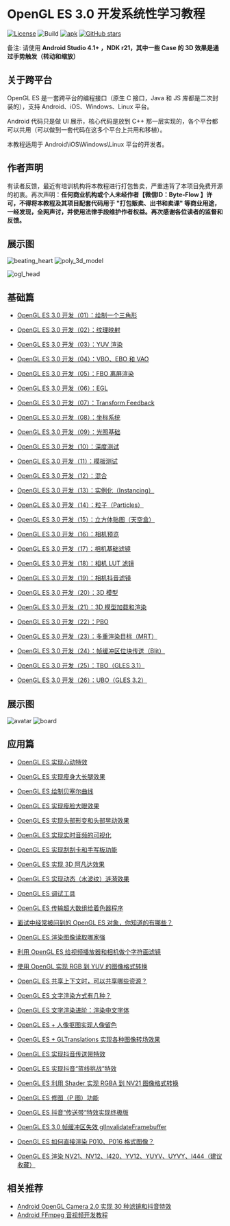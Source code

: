  
# OpenGL ES 3.0 开发系统性学习教程

[![License](https://img.shields.io/badge/License-Apache%202.0-blue.svg)](https://github.com/githubhaohao/NDK_OpenGLES_3_0/blob/master/LICENSE.txt)
![Build](https://img.shields.io/badge/build-passing-brightgreen)
[![apk](https://img.shields.io/badge/APK-download-green.svg)](https://github.com/githubhaohao/NDK_OpenGLES_3_0/raw/master/doc/OepnGLES.apk)
[![GitHub stars](https://img.shields.io/github/stars/githubhaohao/NDK_OpenGLES_3_0)](https://github.com/githubhaohao/NDK_OpenGLES_3_0/stargazers)

备注: 请使用 **Android Studio 4.1+ ，NDK r21，其中一些 Case 的 3D 效果是通过手势触发（转动和缩放）**

## 关于跨平台
OpenGL ES 是一套跨平台的编程接口（原生 C 接口，Java 和 JS 库都是二次封装的），支持 Android、iOS、Windows、Linux 平台。

Android 代码只是做 UI 展示，核心代码是放到 C++ 那一层实现的，各个平台都可以共用（可以做到一套代码在这多个平台上共用和移植）。

本教程适用于 Android\iOS\Windows\Linux 平台的开发者。

## 作者声明

有读者反馈，最近有培训机构将本教程进行打包售卖，严重违背了本项目免费开源的初衷。再次声明：**任何商业机构或个人未经作者【微信ID：Byte-Flow 】许可，不得将本教程及其项目配套代码用于 "打包贩卖、出书和卖课" 等商业用途，一经发现，全网声讨，并使用法律手段维护作者权益。再次感谢各位读者的监督和反馈。**

## 展示图

![beating_heart](https://github.com/githubhaohao/NDK_OpenGLES_3_0/blob/master/gif/beating_heart.gif)
![poly_3d_model](https://github.com/githubhaohao/NDK_OpenGLES_3_0/blob/master/gif/poly.gif)

![ogl_head](https://github.com/githubhaohao/NDK_OpenGLES_3_0/blob/master/gif/head.gif)


## 基础篇

- [OpenGL ES 3.0 开发（01）：绘制一个三角形](https://blog.csdn.net/Kennethdroid/article/details/95622391)

- [OpenGL ES 3.0 开发（02）：纹理映射](https://blog.csdn.net/Kennethdroid/article/details/96887637)

- [OpenGL ES 3.0 开发（03）：YUV 渲染](https://blog.csdn.net/Kennethdroid/article/details/97153407)

- [OpenGL ES 3.0 开发（04）：VBO、EBO 和 VAO](https://blog.csdn.net/Kennethdroid/article/details/98088890)

- [OpenGL ES 3.0 开发（05）：FBO 离屏渲染](https://blog.csdn.net/Kennethdroid/article/details/98883854)

- [OpenGL ES 3.0 开发（06）：EGL](https://blog.csdn.net/Kennethdroid/article/details/99655635)

- [OpenGL ES 3.0 开发（07）：Transform Feedback](https://blog.csdn.net/Kennethdroid/article/details/100083599)

- [OpenGL ES 3.0 开发（08）：坐标系统](https://blog.csdn.net/Kennethdroid/article/details/100898155)

- [OpenGL ES 3.0 开发（09）：光照基础](https://blog.csdn.net/Kennethdroid/article/details/101220947)

- [OpenGL ES 3.0 开发（10）：深度测试](https://blog.csdn.net/Kennethdroid/article/details/101709694)

- [OpenGL ES 3.0 开发（11）：模板测试](https://blog.csdn.net/Kennethdroid/article/details/102533260)

- [OpenGL ES 3.0 开发（12）：混合](https://blog.csdn.net/Kennethdroid/article/details/102630858)

- [OpenGL ES 3.0 开发（13）：实例化（Instancing）](https://blog.csdn.net/Kennethdroid/article/details/102770813)

- [OpenGL ES 3.0 开发（14）：粒子（Particles）](https://blog.csdn.net/Kennethdroid/article/details/102881654)

- [OpenGL ES 3.0 开发（15）：立方体贴图（天空盒）](https://blog.csdn.net/Kennethdroid/article/details/102991524)

- [OpenGL ES 3.0 开发（16）：相机预览](https://blog.csdn.net/Kennethdroid/article/details/103189489)

- [OpenGL ES 3.0 开发（17）：相机基础滤镜](https://blog.csdn.net/Kennethdroid/article/details/103335598)

- [OpenGL ES 3.0 开发（18）：相机 LUT 滤镜](https://blog.csdn.net/Kennethdroid/article/details/103355129)

- [OpenGL ES 3.0 开发（19）：相机抖音滤镜](https://blog.csdn.net/Kennethdroid/article/details/103449935)

- [OpenGL ES 3.0 开发（20）：3D 模型](https://blog.csdn.net/Kennethdroid/article/details/103771970)

- [OpenGL ES 3.0 开发（21）：3D 模型加载和渲染](https://blog.csdn.net/Kennethdroid/article/details/103825593)

- [OpenGL ES 3.0 开发（22）：PBO](https://blog.csdn.net/Kennethdroid/article/details/103931627)

- [OpenGL ES 3.0 开发（23）：多重渲染目标（MRT）](https://blog.csdn.net/Kennethdroid/article/details/108873665)

- [OpenGL ES 3.0 开发（24）：帧缓冲区位块传送（Blit）](https://blog.csdn.net/Kennethdroid/article/details/109032497)

- [OpenGL ES 3.0 开发（25）：TBO（GLES 3.1）](https://blog.csdn.net/Kennethdroid/article/details/109749018)

- [OpenGL ES 3.0 开发（26）：UBO（GLES 3.2）](https://blog.csdn.net/Kennethdroid/article/details/109749018)


## 展示图

![avatar](https://github.com/githubhaohao/NDK_OpenGLES_3_0/blob/master/gif/avatar.gif)
![board](https://github.com/githubhaohao/NDK_OpenGLES_3_0/blob/master/gif/draw_board.gif)

## 应用篇

- [OpenGL ES 实现心动特效](https://blog.csdn.net/Kennethdroid/article/details/104536532)

- [OpenGL ES 实现瘦身大长腿效果](https://blog.csdn.net/Kennethdroid/article/details/104546234)

- [OpenGL ES 绘制贝塞尔曲线](https://blog.csdn.net/Kennethdroid/article/details/104721096)

- [OpenGL ES 实现瘦脸大眼效果](https://blog.csdn.net/Kennethdroid/article/details/104907763)

- [OpenGL ES 实现头部形变和头部晃动效果](https://blog.csdn.net/Kennethdroid/article/details/105208054)

- [OpenGL ES 实现实时音频的可视化](https://blog.csdn.net/Kennethdroid/article/details/106128767)

- [OpenGL ES 实现刮刮卡和手写板功能](https://blog.csdn.net/Kennethdroid/article/details/106339286)

- [OpenGL ES 实现 3D 阿凡达效果](https://blog.csdn.net/Kennethdroid/article/details/106423475)

- [OpenGL ES 实现动态（水波纹）涟漪效果](https://blog.csdn.net/Kennethdroid/article/details/106556584)

- [OpenGL ES 调试工具](https://blog.csdn.net/Kennethdroid/article/details/106695602)

- [OpenGL ES 传输超大数组给着色器程序](https://blog.csdn.net/Kennethdroid/article/details/109749018)

- [面试中经常被问到的 OpenGL ES 对象，你知道的有哪些？](https://blog.csdn.net/Kennethdroid/article/details/112379836)

- [OpenGL ES 渲染图像读取哪家强](https://blog.csdn.net/Kennethdroid/article/details/109339906)

- [利用 OpenGL ES 给视频播放器和相机做个字符画滤镜](https://blog.csdn.net/Kennethdroid/article/details/113379112)

- [使用 OpenGL 实现 RGB 到 YUV 的图像格式转换](https://blog.csdn.net/Kennethdroid/article/details/117675581)

- [OpenGL ES 共享上下文时，可以共享哪些资源？](https://blog.csdn.net/Kennethdroid/article/details/143743942)

- [OpenGL ES 文字渲染方式有几种？](https://blog.csdn.net/Kennethdroid/article/details/143744762)

- [OpenGL ES 文字渲染进阶：渲染中文字体](https://blog.csdn.net/Kennethdroid/article/details/143744917)

- [OpenGL ES + 人像抠图实现人像留色](https://blog.csdn.net/Kennethdroid/article/details/132055965) 

- [OpenGL ES + GLTranslations 实现各种图像转场效果](https://blog.csdn.net/Kennethdroid/article/details/132656888)

- [OpenGL ES 实现抖音传送带特效](https://blog.csdn.net/Kennethdroid/article/details/132656992)

- [OpenGL ES 实现抖音“蓝线挑战”特效](https://blog.csdn.net/Kennethdroid/article/details/132657029)
  
- [OpenGL ES 利用 Shader 实现 RGBA 到 NV21 图像格式转换](https://blog.csdn.net/Kennethdroid/article/details/132055489)

- [OpenGL ES 修图（P 图）功能](https://blog.csdn.net/Kennethdroid/article/details/133125813)

- [OpenGL ES 抖音“传送带“特效实现终极版](https://blog.csdn.net/Kennethdroid/article/details/135014109)

- [OpenGL ES 3.0 帧缓冲区失效 glInvalidateFramebuffer](https://blog.csdn.net/Kennethdroid/article/details/135203000)

- [OpenGL ES 如何直接渲染 P010、P016 格式图像？](https://blog.csdn.net/Kennethdroid/article/details/135348813)

- [OpenGL ES 渲染 NV21、NV12、I420、YV12、YUYV、UYVY、I444（建议收藏）](https://blog.csdn.net/Kennethdroid/article/details/136213988)

## 相关推荐

- [Android OpenGL Camera 2.0 实现 30 种滤镜和抖音特效](https://github.com/githubhaohao/OpenGLCamera2)
- [Android FFmpeg 音视频开发教程](http://mp.weixin.qq.com/s?__biz=MzIwNTIwMzAzNg==&mid=506681298&idx=1&sn=50177285bf0d330d0dfc4e0954d5ad12&chksm=0cf384e13b840df76f89aeb8ac76939ff32b2f9bf600729782d61698181af60d92cce61ee150#rd)




